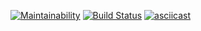 [![Maintainability](https://api.codeclimate.com/v1/badges/7512a0d19e2bc2983ade/maintainability)](https://codeclimate.com/github/alexeyhol/php-project-lvl1/maintainability)
[![Build Status](https://travis-ci.org/alexeyhol/php-project-lvl1.svg?branch=master)](https://travis-ci.org/alexeyhol/php-project-lvl1)
[![asciicast](https://asciinema.org/a/I0cExBfLF2hFS6gIuXFr3DhaD.svg)](https://asciinema.org/a/I0cExBfLF2hFS6gIuXFr3DhaD)

